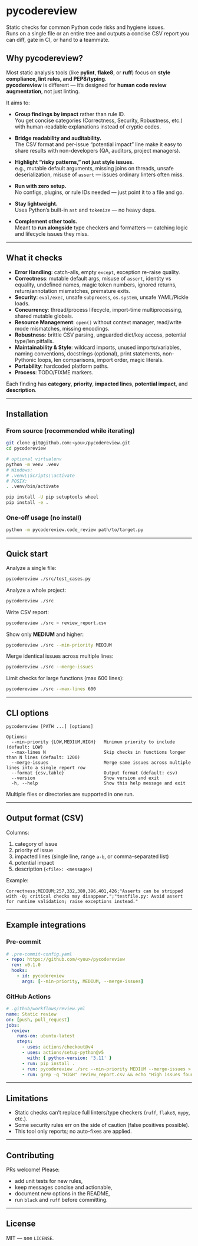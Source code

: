 # pycodereview

Static checks for common Python code risks and hygiene issues.  
Runs on a single file or an entire tree and outputs a concise CSV report you can diff, gate in CI, or hand to a teammate.

## Why pycodereview?

Most static analysis tools (like **pylint**, **flake8**, or **ruff**) focus on **style compliance, lint rules, and PEP8/typing**.  
**pycodereview** is different — it’s designed for **human code review augmentation**, not just linting.

It aims to:

- **Group findings by impact** rather than rule ID.  
  You get concise categories (Correctness, Security, Robustness, etc.) with human-readable explanations instead of cryptic codes.

- **Bridge readability and auditability.**  
  The CSV format and per-issue “potential impact” line make it easy to share results with non-developers (QA, auditors, project managers).

- **Highlight “risky patterns,” not just style issues.**  
  e.g., mutable default arguments, missing joins on threads, unsafe deserialization, misuse of `assert` — issues ordinary linters often miss.

- **Run with zero setup.**  
  No configs, plugins, or rule IDs needed — just point it to a file and go.

- **Stay lightweight.**  
  Uses Python’s built-in `ast` and `tokenize` — no heavy deps.

- **Complement other tools.**  
  Meant to **run alongside** type checkers and formatters — catching logic and lifecycle issues they miss.

---

## What it checks

- **Error Handling**: catch-alls, empty `except`, exception re-raise quality.
- **Correctness**: mutable default args, misuse of `assert`, identity vs equality, undefined names, magic token numbers, ignored returns, return/annotation mismatches, premature exits.
- **Security**: `eval/exec`, unsafe `subprocess`, `os.system`, unsafe YAML/Pickle loads.
- **Concurrency**: thread/process lifecycle, import-time multiprocessing, shared mutable globals.
- **Resource Management**: `open()` without context manager, read/write mode mismatches, missing encodings.
- **Robustness**: brittle CSV parsing, unguarded dict/key access, potential type/len pitfalls.
- **Maintainability & Style**: wildcard imports, unused imports/variables, naming conventions, docstrings (optional), print statements, non-Pythonic loops, len comparisons, import order, magic literals.
- **Portability**: hardcoded platform paths.
- **Process**: TODO/FIXME markers.

Each finding has **category**, **priority**, **impacted lines**, **potential impact**, and **description**.

---

## Installation

### From source (recommended while iterating)
```bash
git clone git@github.com:<you>/pycodereview.git
cd pycodereview

# optional virtualenv
python -m venv .venv
# Windows:
# .venv\\Scripts\\activate
# POSIX:
. .venv/bin/activate

pip install -U pip setuptools wheel
pip install -e .
```

### One-off usage (no install)
```bash
python -m pycodereview.code_review path/to/target.py
```

---

## Quick start

Analyze a single file:
```bash
pycodereview ./src/test_cases.py
```

Analyze a whole project:
```bash
pycodereview ./src
```

Write CSV report:
```bash
pycodereview ./src > review_report.csv
```

Show only **MEDIUM** and higher:
```bash
pycodereview ./src --min-priority MEDIUM
```

Merge identical issues across multiple lines:
```bash
pycodereview ./src --merge-issues
```

Limit checks for large functions (max 600 lines):
```bash
pycodereview ./src --max-lines 600
```

---

## CLI options

```text
pycodereview [PATH ...] [options]

Options:
  --min-priority {LOW,MEDIUM,HIGH}   Minimum priority to include (default: LOW)
  --max-lines N                      Skip checks in functions longer than N lines (default: 1200)
  --merge-issues                     Merge same issues across multiple lines into a single report row
  --format {csv,table}               Output format (default: csv)
  --version                          Show version and exit
  -h, --help                         Show this help message and exit
```

Multiple files or directories are supported in one run.

---

## Output format (CSV)

Columns:

1. category of issue  
2. priority of issue  
3. impacted lines (single line, range `a-b`, or comma-separated list)  
4. potential impact  
5. description (`<file>: <message>`)

Example:
```text
Correctness;MEDIUM;257,332,380,396,401,426;"Asserts can be stripped with -O; critical checks may disappear.";"testfile.py: Avoid assert for runtime validation; raise exceptions instead."
```

---

## Example integrations

### Pre-commit
```yaml
# .pre-commit-config.yaml
- repo: https://github.com/<you>/pycodereview
  rev: v0.1.0
  hooks:
    - id: pycodereview
      args: [--min-priority, MEDIUM, --merge-issues]
```

### GitHub Actions
```yaml
# .github/workflows/review.yml
name: Static review
on: [push, pull_request]
jobs:
  review:
    runs-on: ubuntu-latest
    steps:
      - uses: actions/checkout@v4
      - uses: actions/setup-python@v5
        with: { python-version: '3.11' }
      - run: pip install .
      - run: pycodereview ./src --min-priority MEDIUM --merge-issues > review_report.csv
      - run: grep -q "HIGH" review_report.csv && echo "High issues found" && exit 1 || echo "OK"
```

---

## Limitations

- Static checks can’t replace full linters/type checkers (`ruff`, `flake8`, `mypy`, etc.).
- Some security rules err on the side of caution (false positives possible).
- This tool only reports; no auto-fixes are applied.

---

## Contributing

PRs welcome! Please:
- add unit tests for new rules,
- keep messages concise and actionable,
- document new options in the README,
- run `black` and `ruff` before committing.

---

## License

MIT — see `LICENSE`.
